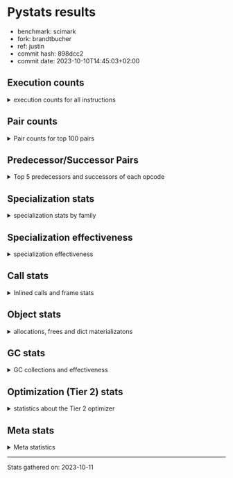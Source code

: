 
# Pystats results

- benchmark: scimark
- fork: brandtbucher
- ref: justin
- commit hash: 898dcc2
- commit date: 2023-10-10T14:45:03+02:00

## Execution counts

<details>
<summary> execution counts for all instructions </summary>

|Name | Count | Self | Cumulative | Miss ratio | 
|---|---:|---:|---:|---:|
| LOAD_FAST | 813,094,500 | 18.5% | 18.5% |  |
| LOAD_FAST_LOAD_FAST | 324,695,460 | 7.4% | 26.0% |  |
| POP_JUMP_IF_FALSE | 246,684,780 | 5.6% | 31.6% |  |
| LOAD_ATTR_INSTANCE_VALUE | 240,823,560 | 5.5% | 37.1% |  |
| LOAD_CONST | 220,914,420 | 5.0% | 42.1% |  |
| SWAP | 219,881,040 | 5.0% | 47.1% |  |
| COPY | 207,718,800 | 4.7% | 51.9% |  |
| BINARY_SUBSCR | 175,609,480 | 4.0% | 55.9% |  |
| COMPARE_OP_INT | 167,021,100 | 3.8% | 59.7% |  |
| RESUME_CHECK | 136,703,580 | 3.1% | 62.8% |  |
| RETURN_VALUE | 135,842,700 | 3.1% | 65.9% |  |
| LOAD_GLOBAL_BUILTIN | 133,625,340 | 3.0% | 68.9% |  |
| STORE_SUBSCR | 129,598,560 | 3.0% | 71.9% |  |
| BINARY_OP_ADD_INT | 118,886,160 | 2.7% | 74.6% |  |
| STORE_FAST | 93,677,280 | 2.1% | 76.8% |  |
| BINARY_OP_ADD_FLOAT | 90,549,780 | 2.1% | 78.8% |  |
| BINARY_SUBSCR_GETITEM | 88,538,340 | 2.0% | 80.8% |  |
| BINARY_OP_MULTIPLY_FLOAT | 80,800,980 | 1.8% | 82.7% |  |
| ENTER_EXECUTOR | 79,736,520 | 1.8% | 84.5% |  |
| TO_BOOL_BOOL | 73,060,620 | 1.7% | 86.2% |  |
| JUMP_FORWARD | 70,645,560 | 1.6% | 87.8% |  |
| BINARY_OP_SUBTRACT_FLOAT | 69,083,820 | 1.6% | 89.4% |  |
| CALL_ISINSTANCE | 60,337,740 | 1.4% | 90.7% |  |
| BINARY_SUBSCR_LIST_INT | 60,326,340 | 1.4% | 92.1% |  |
| STORE_FAST_STORE_FAST | 41,780,580 | 1.0% | 93.1% |  |
| CALL_PY_EXACT_ARGS | 41,190,480 | 0.9% | 94.0% |  |
| LOAD_ATTR_METHOD_WITH_VALUES | 41,174,940 | 0.9% | 94.9% |  |
| UNPACK_SEQUENCE_TWO_TUPLE | 35,180,400 | 0.8% | 95.7% |  |
| BINARY_OP_MULTIPLY_INT | 34,928,880 | 0.8% | 96.5% |  |
| BUILD_TUPLE | 29,412,240 | 0.7% | 97.2% |  |
| BINARY_OP_SUBTRACT_INT | 27,661,920 | 0.6% | 97.8% |  |
| STORE_ATTR_INSTANCE_VALUE | 22,569,720 | 0.5% | 98.4% |  |
| LOAD_ATTR_NONDESCRIPTOR_WITH_VALUES | 16,035,480 | 0.4% | 98.7% | 0.1% |
| CALL_BUILTIN_CLASS | 12,943,380 | 0.3% | 99.0% |  |
| COMPARE_OP | 6,607,820 | 0.2% | 99.2% |  |
| BINARY_OP | 6,470,340 | 0.1% | 99.3% |  |
| RETURN_CONST | 6,392,640 | 0.1% | 99.5% |  |
| INTERPRETER_EXIT | 6,373,980 | 0.1% | 99.6% |  |
| POP_JUMP_IF_TRUE | 6,303,000 | 0.1% | 99.7% |  |
| COMPARE_OP_FLOAT | 6,297,000 | 0.1% | 99.9% |  |
| BINARY_SUBSCR_TUPLE_INT | 1,200,000 | 0.0% | 99.9% |  |
| POP_TOP | 618,840 | 0.0% | 99.9% |  |
| JUMP_BACKWARD | 606,460 | 0.0% | 99.9% |  |
| FOR_ITER_GEN | 600,060 | 0.0% | 100.0% |  |
| YIELD_VALUE | 600,000 | 0.0% | 100.0% |  |
| CALL_BUILTIN_O | 315,180 | 0.0% | 100.0% |  |
| FOR_ITER_RANGE | 211,860 | 0.0% | 100.0% |  |
| GET_ITER | 211,560 | 0.0% | 100.0% |  |
| LIST_APPEND | 134,880 | 0.0% | 100.0% |  |
| EXTENDED_ARG | 60,000 | 0.0% | 100.0% |  |
| LOAD_GLOBAL_MODULE | 35,480 | 0.0% | 100.0% |  |
| LOAD_ATTR_MODULE | 18,800 | 0.0% | 100.0% |  |
| CALL | 15,540 | 0.0% | 100.0% |  |
| PUSH_NULL | 13,560 | 0.0% | 100.0% |  |
| STORE_SUBSCR_LIST_INT | 11,400 | 0.0% | 100.0% |  |
| FOR_ITER | 6,100 | 0.0% | 100.0% |  |
| STORE_SLICE | 6,060 | 0.0% | 100.0% |  |
| LOAD_GLOBAL | 1,340 | 0.0% | 100.0% |  |
| BUILD_LIST | 1,200 | 0.0% | 100.0% |  |
| LOAD_ATTR | 940 | 0.0% | 100.0% |  |
| LOAD_DEREF | 900 | 0.0% | 100.0% |  |
| CALL_FUNCTION_EX | 600 | 0.0% | 100.0% |  |
| STORE_ATTR | 540 | 0.0% | 100.0% |  |
| NOP | 300 | 0.0% | 100.0% |  |
| LIST_EXTEND | 300 | 0.0% | 100.0% |  |
| COPY_FREE_VARS | 300 | 0.0% | 100.0% |  |
| CALL_INTRINSIC_1 | 300 | 0.0% | 100.0% |  |
| POP_JUMP_IF_NONE | 180 | 0.0% | 100.0% |  |
| LOAD_FAST_AND_CLEAR | 180 | 0.0% | 100.0% |  |
| EXIT_INIT_CHECK | 180 | 0.0% | 100.0% |  |
| CALL_ALLOC_AND_ENTER_INIT | 180 | 0.0% | 100.0% |  |
| STORE_FAST_LOAD_FAST | 60 | 0.0% | 100.0% |  |
| RETURN_GENERATOR | 60 | 0.0% | 100.0% |  |
| END_FOR | 60 | 0.0% | 100.0% |  |
| BINARY_SLICE | 60 | 0.0% | 100.0% |  |


</details>

## Pair counts

<details>
<summary> Pair counts for top 100 pairs </summary>

|Pair | Count | Self | Cumulative | 
|---|---:|---:|---:|
| LOAD_FAST LOAD_ATTR_INSTANCE_VALUE | 190,214,060 | 4.3% | 4.3% |
| COMPARE_OP_INT POP_JUMP_IF_FALSE | 167,009,100 | 3.8% | 8.1% |
| POP_JUMP_IF_FALSE LOAD_FAST | 162,678,060 | 3.7% | 11.9% |
| LOAD_ATTR_INSTANCE_VALUE LOAD_FAST | 117,776,760 | 2.7% | 14.5% |
| BINARY_SUBSCR_GETITEM RESUME_CHECK | 88,538,340 | 2.0% | 16.6% |
| LOAD_CONST BINARY_OP_ADD_INT | 77,894,620 | 1.8% | 18.3% |
| SWAP SWAP | 75,363,000 | 1.7% | 20.1% |
| SWAP STORE_SUBSCR | 75,363,000 | 1.7% | 21.8% |
| LOAD_CONST LOAD_FAST | 75,225,120 | 1.7% | 23.5% |
| LOAD_GLOBAL_BUILTIN LOAD_FAST | 73,160,760 | 1.7% | 25.2% |
| LOAD_FAST_LOAD_FAST LOAD_CONST | 73,105,980 | 1.7% | 26.8% |
| TO_BOOL_BOOL POP_JUMP_IF_FALSE | 73,060,620 | 1.7% | 28.5% |
| COPY COPY | 69,285,000 | 1.6% | 30.1% |
| COPY BINARY_SUBSCR | 69,285,000 | 1.6% | 31.7% |
| SWAP COPY | 69,148,800 | 1.6% | 33.2% |
| POP_JUMP_IF_FALSE JUMP_FORWARD | 69,148,800 | 1.6% | 34.8% |
| LOAD_FAST SWAP | 69,148,800 | 1.6% | 36.4% |
| LOAD_ATTR_INSTANCE_VALUE COMPARE_OP_INT | 69,148,800 | 1.6% | 38.0% |
| COPY COMPARE_OP_INT | 69,148,800 | 1.6% | 39.5% |
| LOAD_FAST LOAD_CONST | 62,196,240 | 1.4% | 41.0% |
| BINARY_SUBSCR LOAD_FAST | 61,860,000 | 1.4% | 42.4% |
| RESUME_CHECK LOAD_GLOBAL_BUILTIN | 60,337,980 | 1.4% | 43.8% |
| LOAD_GLOBAL_BUILTIN CALL_ISINSTANCE | 60,337,740 | 1.4% | 45.1% |
| LOAD_FAST LOAD_GLOBAL_BUILTIN | 60,337,740 | 1.4% | 46.5% |
| CALL_ISINSTANCE TO_BOOL_BOOL | 60,337,740 | 1.4% | 47.9% |
| LOAD_FAST BINARY_SUBSCR_LIST_INT | 59,726,340 | 1.4% | 49.2% |
| BINARY_SUBSCR_LIST_INT RETURN_VALUE | 59,726,340 | 1.4% | 50.6% |
| RETURN_VALUE LOAD_FAST | 59,714,940 | 1.4% | 52.0% |
| STORE_SUBSCR ENTER_EXECUTOR | 57,503,520 | 1.3% | 53.3% |
| STORE_SUBSCR LOAD_FAST_LOAD_FAST | 55,439,400 | 1.3% | 54.5% |
| LOAD_FAST BINARY_OP_ADD_FLOAT | 55,362,000 | 1.3% | 55.8% |
| BINARY_OP_ADD_FLOAT SWAP | 55,362,000 | 1.3% | 57.1% |
| STORE_FAST LOAD_FAST_LOAD_FAST | 52,988,880 | 1.2% | 58.3% |
| LOAD_FAST_LOAD_FAST LOAD_ATTR_INSTANCE_VALUE | 50,609,400 | 1.2% | 59.4% |
| BINARY_SUBSCR LOAD_FAST_LOAD_FAST | 46,002,240 | 1.0% | 60.5% |
| CALL_PY_EXACT_ARGS RESUME_CHECK | 41,190,420 | 0.9% | 61.4% |
| RESUME_CHECK LOAD_FAST | 41,186,940 | 0.9% | 62.4% |
| LOAD_FAST LOAD_ATTR_METHOD_WITH_VALUES | 41,174,700 | 0.9% | 63.3% |
| LOAD_FAST BINARY_SUBSCR | 39,716,940 | 0.9% | 64.2% |
| LOAD_FAST_LOAD_FAST BINARY_SUBSCR_GETITEM | 39,443,220 | 0.9% | 65.1% |
| BINARY_OP_SUBTRACT_FLOAT LOAD_FAST_LOAD_FAST | 36,596,400 | 0.8% | 65.9% |
| LOAD_FAST BINARY_OP_SUBTRACT_FLOAT | 36,542,600 | 0.8% | 66.8% |
| JUMP_FORWARD LOAD_FAST_LOAD_FAST | 36,071,160 | 0.8% | 67.6% |
| UNPACK_SEQUENCE_TWO_TUPLE STORE_FAST_STORE_FAST | 35,180,400 | 0.8% | 68.4% |
| LOAD_FAST BINARY_OP_ADD_INT | 34,793,460 | 0.8% | 69.2% |
| LOAD_FAST_LOAD_FAST CALL_PY_EXACT_ARGS | 34,583,500 | 0.8% | 70.0% |
| RESUME_CHECK LOAD_CONST | 34,577,520 | 0.8% | 70.8% |
| LOAD_FAST UNPACK_SEQUENCE_TWO_TUPLE | 34,574,400 | 0.8% | 71.6% |
| LOAD_ATTR_METHOD_WITH_VALUES LOAD_FAST_LOAD_FAST | 34,574,400 | 0.8% | 72.4% |
| LOAD_ATTR_INSTANCE_VALUE BINARY_OP_MULTIPLY_INT | 34,574,400 | 0.8% | 73.1% |
| JUMP_FORWARD LOAD_CONST | 34,574,400 | 0.8% | 73.9% |
| BINARY_OP_MULTIPLY_INT LOAD_FAST | 34,574,400 | 0.8% | 74.7% |
| BINARY_OP_ADD_INT RETURN_VALUE | 34,574,400 | 0.8% | 75.5% |
| STORE_FAST_STORE_FAST LOAD_FAST | 29,412,000 | 0.7% | 76.2% |
| RETURN_VALUE BINARY_SUBSCR | 28,812,000 | 0.7% | 76.8% |
| BINARY_SUBSCR RETURN_VALUE | 28,812,000 | 0.7% | 77.5% |
| STORE_FAST LOAD_FAST | 28,045,620 | 0.6% | 78.1% |
| LOAD_CONST BINARY_OP_SUBTRACT_INT | 26,851,920 | 0.6% | 78.7% |
| ENTER_EXECUTOR BINARY_SUBSCR_GETITEM | 26,045,340 | 0.6% | 79.3% |
| BINARY_OP_MULTIPLY_FLOAT BINARY_OP_SUBTRACT_FLOAT | 25,941,000 | 0.6% | 79.9% |
| LOAD_FAST_LOAD_FAST BINARY_SUBSCR | 25,476,480 | 0.6% | 80.5% |
| LOAD_FAST BINARY_OP_MULTIPLY_FLOAT | 24,732,000 | 0.6% | 81.1% |
| BINARY_OP_ADD_INT STORE_SUBSCR | 24,699,120 | 0.6% | 81.6% |
| LOAD_FAST_LOAD_FAST COPY | 24,645,000 | 0.6% | 82.2% |
| ENTER_EXECUTOR LOAD_FAST | 24,642,000 | 0.6% | 82.8% |
| BINARY_OP_ADD_INT COPY | 24,642,000 | 0.6% | 83.3% |
| LOAD_FAST LOAD_FAST | 24,420,000 | 0.6% | 83.9% |
| LOAD_FAST BUILD_TUPLE | 23,649,600 | 0.5% | 84.4% |
| BUILD_TUPLE BINARY_SUBSCR_GETITEM | 23,049,780 | 0.5% | 84.9% |
| LOAD_FAST_LOAD_FAST STORE_ATTR_INSTANCE_VALUE | 22,568,180 | 0.5% | 85.5% |
| STORE_ATTR_INSTANCE_VALUE LOAD_FAST | 22,567,920 | 0.5% | 86.0% |
| LOAD_CONST COMPARE_OP_INT | 22,393,320 | 0.5% | 86.5% |
| BINARY_OP_SUBTRACT_INT STORE_FAST | 21,886,980 | 0.5% | 87.0% |
| LOAD_FAST COPY | 19,998,000 | 0.5% | 87.4% |
| BINARY_SUBSCR BINARY_OP_MULTIPLY_FLOAT | 19,701,060 | 0.4% | 87.9% |
| BINARY_OP_SUBTRACT_FLOAT SWAP | 19,701,000 | 0.4% | 88.3% |
| LOAD_FAST_LOAD_FAST LOAD_FAST | 19,018,620 | 0.4% | 88.8% |
| BINARY_OP_MULTIPLY_FLOAT BINARY_OP_ADD_FLOAT | 17,894,460 | 0.4% | 89.2% |
| BINARY_OP_ADD_FLOAT LOAD_FAST_LOAD_FAST | 17,344,260 | 0.4% | 89.6% |
| RETURN_VALUE BINARY_OP_ADD_FLOAT | 17,287,200 | 0.4% | 90.0% |
| ENTER_EXECUTOR LOAD_FAST_LOAD_FAST | 15,516,960 | 0.4% | 90.3% |
| LOAD_FAST CALL_BUILTIN_CLASS | 12,882,420 | 0.3% | 90.6% |
| BINARY_OP_SUBTRACT_FLOAT STORE_FAST | 12,786,120 | 0.3% | 90.9% |
| CALL_BUILTIN_CLASS BINARY_OP_MULTIPLY_FLOAT | 12,728,880 | 0.3% | 91.2% |
| LOAD_FAST LOAD_ATTR_NONDESCRIPTOR_WITH_VALUES | 12,726,180 | 0.3% | 91.5% |
| BINARY_OP_MULTIPLY_FLOAT RETURN_VALUE | 12,722,940 | 0.3% | 91.8% |
| LOAD_ATTR_NONDESCRIPTOR_WITH_VALUES LOAD_GLOBAL_BUILTIN | 12,722,880 | 0.3% | 92.1% |
| LOAD_ATTR_INSTANCE_VALUE TO_BOOL_BOOL | 12,722,880 | 0.3% | 92.4% |
| BINARY_SUBSCR STORE_FAST | 12,276,060 | 0.3% | 92.6% |
| BINARY_OP_ADD_INT BINARY_SUBSCR | 12,276,060 | 0.3% | 92.9% |
| BINARY_OP_MULTIPLY_FLOAT LOAD_FAST | 12,162,000 | 0.3% | 93.2% |
| LOAD_FAST_LOAD_FAST BINARY_OP_MULTIPLY_FLOAT | 12,108,000 | 0.3% | 93.5% |
| RETURN_VALUE STORE_FAST | 12,006,300 | 0.3% | 93.8% |
| POP_JUMP_IF_FALSE LOAD_FAST_LOAD_FAST | 11,927,580 | 0.3% | 94.0% |
| BINARY_OP_ADD_INT STORE_FAST | 10,923,840 | 0.2% | 94.3% |
| STORE_FAST ENTER_EXECUTOR | 10,879,140 | 0.2% | 94.5% |
| LOAD_FAST STORE_SUBSCR | 10,630,260 | 0.2% | 94.8% |
| STORE_SUBSCR LOAD_FAST | 9,661,260 | 0.2% | 95.0% |
| ENTER_EXECUTOR ENTER_EXECUTOR | 7,470,020 | 0.2% | 95.2% |
| LOAD_CONST COMPARE_OP | 6,606,180 | 0.2% | 95.3% |


</details>

## Predecessor/Successor Pairs

<details>
<summary> Top 5 predecessors and successors of each opcode </summary>

### BINARY_SLICE

<details>
<summary> Successors and predecessors for BINARY_SLICE </summary>

|Predecessors | Count | Percentage | 
|---|---:|---:|
| LOAD_CONST | 60 | 100.0% |

|Successors | Count | Percentage | 
|---|---:|---:|
| LOAD_FAST | 60 | 100.0% |


</details>

### STORE_SLICE

<details>
<summary> Successors and predecessors for STORE_SLICE </summary>

|Predecessors | Count | Percentage | 
|---|---:|---:|
| LOAD_CONST | 6,060 | 100.0% |

|Successors | Count | Percentage | 
|---|---:|---:|
| JUMP_BACKWARD | 6,000 | 99.0% |
| LOAD_FAST | 60 | 1.0% |


</details>

### BINARY_SUBSCR

<details>
<summary> Successors and predecessors for BINARY_SUBSCR </summary>

|Predecessors | Count | Percentage | 
|---|---:|---:|
| COPY | 69,285,000 | 39.5% |
| LOAD_FAST | 39,716,940 | 22.6% |
| RETURN_VALUE | 28,812,000 | 16.4% |
| LOAD_FAST_LOAD_FAST | 25,476,480 | 14.5% |
| BINARY_OP_ADD_INT | 12,276,060 | 7.0% |

|Successors | Count | Percentage | 
|---|---:|---:|
| LOAD_FAST | 61,860,000 | 35.2% |
| LOAD_FAST_LOAD_FAST | 46,002,240 | 26.2% |
| RETURN_VALUE | 28,812,000 | 16.4% |
| BINARY_OP_MULTIPLY_FLOAT | 19,701,060 | 11.2% |
| STORE_FAST | 12,276,060 | 7.0% |


</details>

### EXIT_INIT_CHECK

<details>
<summary> Successors and predecessors for EXIT_INIT_CHECK </summary>

|Predecessors | Count | Percentage | 
|---|---:|---:|
| RETURN_CONST | 180 | 100.0% |

|Successors | Count | Percentage | 
|---|---:|---:|
| RETURN_VALUE | 180 | 100.0% |


</details>

### GET_ITER

<details>
<summary> Successors and predecessors for GET_ITER </summary>

|Predecessors | Count | Percentage | 
|---|---:|---:|
| CALL_BUILTIN_CLASS | 211,140 | 99.8% |
| LOAD_FAST | 300 | 0.1% |
| RETURN_GENERATOR | 60 | 0.0% |
| CALL | 60 | 0.0% |

|Successors | Count | Percentage | 
|---|---:|---:|
| FOR_ITER_RANGE | 211,260 | 99.9% |
| LOAD_FAST_AND_CLEAR | 180 | 0.1% |
| FOR_ITER_GEN | 60 | 0.0% |
| FOR_ITER | 60 | 0.0% |


</details>

### NOP

<details>
<summary> Successors and predecessors for NOP </summary>

|Predecessors | Count | Percentage | 
|---|---:|---:|
| POP_TOP | 300 | 100.0% |

|Successors | Count | Percentage | 
|---|---:|---:|
| LOAD_DEREF | 300 | 100.0% |


</details>

### POP_TOP

<details>
<summary> Successors and predecessors for POP_TOP </summary>

|Predecessors | Count | Percentage | 
|---|---:|---:|
| RESUME_CHECK | 600,000 | 97.0% |
| RETURN_CONST | 18,420 | 3.0% |
| CALL | 300 | 0.0% |
| RETURN_VALUE | 60 | 0.0% |
| FOR_ITER_GEN | 60 | 0.0% |

|Successors | Count | Percentage | 
|---|---:|---:|
| ENTER_EXECUTOR | 603,000 | 97.4% |
| LOAD_CONST | 9,180 | 1.5% |
| RETURN_CONST | 3,060 | 0.5% |
| LOAD_GLOBAL_MODULE | 3,040 | 0.5% |
| NOP | 300 | 0.0% |


</details>

### PUSH_NULL

<details>
<summary> Successors and predecessors for PUSH_NULL </summary>

|Predecessors | Count | Percentage | 
|---|---:|---:|
| LOAD_ATTR_MODULE | 12,800 | 94.4% |
| LOAD_DEREF | 600 | 4.4% |
| LOAD_ATTR | 100 | 0.7% |
| LOAD_FAST | 60 | 0.4% |

|Successors | Count | Percentage | 
|---|---:|---:|
| LOAD_FAST | 12,600 | 92.9% |
| CALL | 900 | 6.6% |
| LOAD_FAST_LOAD_FAST | 60 | 0.4% |


</details>

### RETURN_VALUE

<details>
<summary> Successors and predecessors for RETURN_VALUE </summary>

|Predecessors | Count | Percentage | 
|---|---:|---:|
| BINARY_SUBSCR_LIST_INT | 59,726,340 | 44.0% |
| BINARY_OP_ADD_INT | 34,574,400 | 25.5% |
| BINARY_SUBSCR | 28,812,000 | 21.2% |
| BINARY_OP_MULTIPLY_FLOAT | 12,722,940 | 9.4% |
| LOAD_FAST | 6,120 | 0.0% |

|Successors | Count | Percentage | 
|---|---:|---:|
| LOAD_FAST | 59,714,940 | 44.0% |
| BINARY_SUBSCR | 28,812,000 | 21.2% |
| BINARY_OP_ADD_FLOAT | 17,287,200 | 12.7% |
| STORE_FAST | 12,006,300 | 8.8% |
| LOAD_FAST_LOAD_FAST | 6,368,100 | 4.7% |


</details>

### STORE_SUBSCR

<details>
<summary> Successors and predecessors for STORE_SUBSCR </summary>

|Predecessors | Count | Percentage | 
|---|---:|---:|
| SWAP | 75,363,000 | 58.2% |
| BINARY_OP_ADD_INT | 24,699,120 | 19.1% |
| LOAD_FAST | 10,630,260 | 8.2% |
| BUILD_TUPLE | 6,362,400 | 4.9% |
| LOAD_FAST_LOAD_FAST | 6,149,400 | 4.7% |

|Successors | Count | Percentage | 
|---|---:|---:|
| ENTER_EXECUTOR | 57,503,520 | 44.4% |
| LOAD_FAST_LOAD_FAST | 55,439,400 | 42.8% |
| LOAD_FAST | 9,661,260 | 7.5% |
| RETURN_CONST | 6,362,400 | 4.9% |
| JUMP_BACKWARD | 600,000 | 0.5% |


</details>

### BINARY_OP

<details>
<summary> Successors and predecessors for BINARY_OP </summary>

|Predecessors | Count | Percentage | 
|---|---:|---:|
| LOAD_ATTR_NONDESCRIPTOR_WITH_VALUES | 3,306,300 | 51.1% |
| LOAD_CONST | 3,105,520 | 48.0% |
| LOAD_FAST | 27,540 | 0.4% |
| BINARY_OP | 9,640 | 0.1% |
| LOAD_FAST_LOAD_FAST | 6,280 | 0.1% |

|Successors | Count | Percentage | 
|---|---:|---:|
| STORE_FAST | 6,417,780 | 99.2% |
| LIST_APPEND | 12,000 | 0.2% |
| BINARY_OP | 9,640 | 0.1% |
| BINARY_OP_ADD_FLOAT | 6,120 | 0.1% |
| LOAD_GLOBAL_MODULE | 6,000 | 0.1% |


</details>

### BUILD_LIST

<details>
<summary> Successors and predecessors for BUILD_LIST </summary>

|Predecessors | Count | Percentage | 
|---|---:|---:|
| LOAD_CONST | 720 | 60.0% |
| LOAD_FAST | 300 | 25.0% |
| SWAP | 180 | 15.0% |

|Successors | Count | Percentage | 
|---|---:|---:|
| CALL | 720 | 60.0% |
| LOAD_DEREF | 300 | 25.0% |
| SWAP | 180 | 15.0% |


</details>

### CALL

<details>
<summary> Successors and predecessors for CALL </summary>

|Predecessors | Count | Percentage | 
|---|---:|---:|
| ENTER_EXECUTOR | 11,880 | 76.4% |
| PUSH_NULL | 900 | 5.8% |
| CALL | 760 | 4.9% |
| BUILD_LIST | 720 | 4.6% |
| LOAD_FAST | 500 | 3.2% |

|Successors | Count | Percentage | 
|---|---:|---:|
| LOAD_FAST | 12,660 | 81.5% |
| CALL | 760 | 4.9% |
| STORE_FAST | 720 | 4.6% |
| CALL_BUILTIN_CLASS | 320 | 2.1% |
| POP_TOP | 300 | 1.9% |


</details>

### CALL_FUNCTION_EX

<details>
<summary> Successors and predecessors for CALL_FUNCTION_EX </summary>

|Predecessors | Count | Percentage | 
|---|---:|---:|
| LOAD_FAST | 300 | 50.0% |
| CALL_INTRINSIC_1 | 300 | 50.0% |

|Successors | Count | Percentage | 
|---|---:|---:|
| RESUME_CHECK | 300 | 50.0% |
| COPY_FREE_VARS | 300 | 50.0% |


</details>

### CALL_INTRINSIC_1

<details>
<summary> Successors and predecessors for CALL_INTRINSIC_1 </summary>

|Predecessors | Count | Percentage | 
|---|---:|---:|
| LIST_EXTEND | 300 | 100.0% |

|Successors | Count | Percentage | 
|---|---:|---:|
| CALL_FUNCTION_EX | 300 | 100.0% |


</details>

### COMPARE_OP

<details>
<summary> Successors and predecessors for COMPARE_OP </summary>

|Predecessors | Count | Percentage | 
|---|---:|---:|
| LOAD_CONST | 6,606,180 | 100.0% |
| COMPARE_OP | 1,640 | 0.0% |

|Successors | Count | Percentage | 
|---|---:|---:|
| POP_JUMP_IF_FALSE | 6,606,120 | 100.0% |
| COMPARE_OP | 1,640 | 0.0% |
| COMPARE_OP_INT | 60 | 0.0% |


</details>

### COPY_FREE_VARS

<details>
<summary> Successors and predecessors for COPY_FREE_VARS </summary>

|Predecessors | Count | Percentage | 
|---|---:|---:|
| CALL_FUNCTION_EX | 300 | 100.0% |

|Successors | Count | Percentage | 
|---|---:|---:|
| RESUME_CHECK | 300 | 100.0% |


</details>

### ENTER_EXECUTOR

<details>
<summary> Successors and predecessors for ENTER_EXECUTOR </summary>

|Predecessors | Count | Percentage | 
|---|---:|---:|
| STORE_SUBSCR | 57,503,520 | 72.1% |
| STORE_FAST | 10,879,140 | 13.6% |
| ENTER_EXECUTOR | 7,470,020 | 9.4% |
| POP_JUMP_IF_TRUE | 1,555,920 | 2.0% |
| POP_JUMP_IF_FALSE | 1,536,000 | 1.9% |

|Successors | Count | Percentage | 
|---|---:|---:|
| BINARY_SUBSCR_GETITEM | 26,045,340 | 32.7% |
| LOAD_FAST | 24,642,000 | 30.9% |
| LOAD_FAST_LOAD_FAST | 15,516,960 | 19.5% |
| ENTER_EXECUTOR | 7,470,020 | 9.4% |
| LOAD_CONST | 3,061,860 | 3.8% |


</details>

### FOR_ITER

<details>
<summary> Successors and predecessors for FOR_ITER </summary>

|Predecessors | Count | Percentage | 
|---|---:|---:|
| JUMP_BACKWARD | 6,000 | 98.4% |
| GET_ITER | 60 | 1.0% |
| FOR_ITER | 40 | 0.7% |

|Successors | Count | Percentage | 
|---|---:|---:|
| UNPACK_SEQUENCE_TWO_TUPLE | 6,000 | 98.4% |
| RETURN_CONST | 60 | 1.0% |
| FOR_ITER | 40 | 0.7% |


</details>

### JUMP_BACKWARD

<details>
<summary> Successors and predecessors for JUMP_BACKWARD </summary>

|Predecessors | Count | Percentage | 
|---|---:|---:|
| STORE_SUBSCR | 600,000 | 98.9% |
| STORE_SLICE | 6,000 | 1.0% |
| ENTER_EXECUTOR | 220 | 0.0% |
| POP_TOP | 180 | 0.0% |
| POP_JUMP_IF_TRUE | 60 | 0.0% |

|Successors | Count | Percentage | 
|---|---:|---:|
| FOR_ITER_GEN | 600,000 | 98.9% |
| FOR_ITER | 6,000 | 1.0% |
| FOR_ITER_RANGE | 420 | 0.1% |
| ENTER_EXECUTOR | 40 | 0.0% |


</details>

### JUMP_FORWARD

<details>
<summary> Successors and predecessors for JUMP_FORWARD </summary>

|Predecessors | Count | Percentage | 
|---|---:|---:|
| POP_JUMP_IF_FALSE | 69,148,800 | 97.9% |
| STORE_FAST | 1,496,760 | 2.1% |

|Successors | Count | Percentage | 
|---|---:|---:|
| LOAD_FAST_LOAD_FAST | 36,071,160 | 51.1% |
| LOAD_CONST | 34,574,400 | 48.9% |


</details>

### LIST_EXTEND

<details>
<summary> Successors and predecessors for LIST_EXTEND </summary>

|Predecessors | Count | Percentage | 
|---|---:|---:|
| LOAD_DEREF | 300 | 100.0% |

|Successors | Count | Percentage | 
|---|---:|---:|
| CALL_INTRINSIC_1 | 300 | 100.0% |


</details>

### LOAD_ATTR

<details>
<summary> Successors and predecessors for LOAD_ATTR </summary>

|Predecessors | Count | Percentage | 
|---|---:|---:|
| LOAD_FAST | 340 | 36.2% |
| LOAD_GLOBAL_MODULE | 300 | 31.9% |
| LOAD_FAST_LOAD_FAST | 180 | 19.1% |
| LOAD_GLOBAL | 100 | 10.6% |
| RETURN_VALUE | 20 | 2.1% |

|Successors | Count | Percentage | 
|---|---:|---:|
| LOAD_ATTR_NONDESCRIPTOR_WITH_VALUES | 300 | 31.9% |
| LOAD_ATTR_MODULE | 300 | 31.9% |
| LOAD_ATTR_METHOD_WITH_VALUES | 140 | 14.9% |
| PUSH_NULL | 100 | 10.6% |
| LOAD_ATTR_INSTANCE_VALUE | 100 | 10.6% |


</details>

### LOAD_CONST

<details>
<summary> Successors and predecessors for LOAD_CONST </summary>

|Predecessors | Count | Percentage | 
|---|---:|---:|
| LOAD_FAST_LOAD_FAST | 73,105,980 | 33.1% |
| LOAD_FAST | 62,196,240 | 28.2% |
| RESUME_CHECK | 34,577,520 | 15.7% |
| JUMP_FORWARD | 34,574,400 | 15.7% |
| BINARY_OP_ADD_FLOAT | 6,000,000 | 2.7% |

|Successors | Count | Percentage | 
|---|---:|---:|
| BINARY_OP_ADD_INT | 77,894,620 | 35.3% |
| LOAD_FAST | 75,225,120 | 34.1% |
| BINARY_OP_SUBTRACT_INT | 26,851,920 | 12.2% |
| COMPARE_OP_INT | 22,393,320 | 10.1% |
| COMPARE_OP | 6,606,180 | 3.0% |


</details>

### LOAD_DEREF

<details>
<summary> Successors and predecessors for LOAD_DEREF </summary>

|Predecessors | Count | Percentage | 
|---|---:|---:|
| RESUME_CHECK | 300 | 33.3% |
| NOP | 300 | 33.3% |
| BUILD_LIST | 300 | 33.3% |

|Successors | Count | Percentage | 
|---|---:|---:|
| PUSH_NULL | 600 | 66.7% |
| LIST_EXTEND | 300 | 33.3% |


</details>

### LOAD_FAST

<details>
<summary> Successors and predecessors for LOAD_FAST </summary>

|Predecessors | Count | Percentage | 
|---|---:|---:|
| POP_JUMP_IF_FALSE | 162,678,060 | 20.0% |
| LOAD_ATTR_INSTANCE_VALUE | 117,776,760 | 14.5% |
| LOAD_CONST | 75,225,120 | 9.3% |
| LOAD_GLOBAL_BUILTIN | 73,160,760 | 9.0% |
| BINARY_SUBSCR | 61,860,000 | 7.6% |

|Successors | Count | Percentage | 
|---|---:|---:|
| LOAD_ATTR_INSTANCE_VALUE | 190,214,060 | 23.4% |
| SWAP | 69,148,800 | 8.5% |
| LOAD_CONST | 62,196,240 | 7.6% |
| LOAD_GLOBAL_BUILTIN | 60,337,740 | 7.4% |
| BINARY_SUBSCR_LIST_INT | 59,726,340 | 7.3% |


</details>

### LOAD_FAST_LOAD_FAST

<details>
<summary> Successors and predecessors for LOAD_FAST_LOAD_FAST </summary>

|Predecessors | Count | Percentage | 
|---|---:|---:|
| STORE_SUBSCR | 55,439,400 | 17.1% |
| STORE_FAST | 52,988,880 | 16.3% |
| BINARY_SUBSCR | 46,002,240 | 14.2% |
| BINARY_OP_SUBTRACT_FLOAT | 36,596,400 | 11.3% |
| JUMP_FORWARD | 36,071,160 | 11.1% |

|Successors | Count | Percentage | 
|---|---:|---:|
| LOAD_CONST | 73,105,980 | 22.5% |
| LOAD_ATTR_INSTANCE_VALUE | 50,609,400 | 15.6% |
| BINARY_SUBSCR_GETITEM | 39,443,220 | 12.1% |
| CALL_PY_EXACT_ARGS | 34,583,500 | 10.7% |
| BINARY_SUBSCR | 25,476,480 | 7.8% |


</details>

### LOAD_GLOBAL

<details>
<summary> Successors and predecessors for LOAD_GLOBAL </summary>

|Predecessors | Count | Percentage | 
|---|---:|---:|
| STORE_FAST | 540 | 40.3% |
| RESUME_CHECK | 220 | 16.4% |
| RETURN_VALUE | 200 | 14.9% |
| STORE_ATTR_INSTANCE_VALUE | 140 | 10.4% |
| FOR_ITER_RANGE | 80 | 6.0% |

|Successors | Count | Percentage | 
|---|---:|---:|
| LOAD_GLOBAL_MODULE | 760 | 56.7% |
| LOAD_GLOBAL_BUILTIN | 480 | 35.8% |
| LOAD_ATTR | 100 | 7.5% |


</details>

### POP_JUMP_IF_FALSE

<details>
<summary> Successors and predecessors for POP_JUMP_IF_FALSE </summary>

|Predecessors | Count | Percentage | 
|---|---:|---:|
| COMPARE_OP_INT | 167,009,100 | 67.7% |
| TO_BOOL_BOOL | 73,060,620 | 29.6% |
| COMPARE_OP | 6,606,120 | 2.7% |
| EXTENDED_ARG | 6,000 | 0.0% |
| ENTER_EXECUTOR | 2,940 | 0.0% |

|Successors | Count | Percentage | 
|---|---:|---:|
| LOAD_FAST | 162,678,060 | 65.9% |
| JUMP_FORWARD | 69,148,800 | 28.0% |
| LOAD_FAST_LOAD_FAST | 11,927,580 | 4.8% |
| ENTER_EXECUTOR | 1,536,000 | 0.6% |
| LOAD_CONST | 1,325,280 | 0.5% |


</details>

### POP_JUMP_IF_NONE

<details>
<summary> Successors and predecessors for POP_JUMP_IF_NONE </summary>

|Predecessors | Count | Percentage | 
|---|---:|---:|
| LOAD_FAST | 180 | 100.0% |

|Successors | Count | Percentage | 
|---|---:|---:|
| RETURN_CONST | 180 | 100.0% |


</details>

### POP_JUMP_IF_TRUE

<details>
<summary> Successors and predecessors for POP_JUMP_IF_TRUE </summary>

|Predecessors | Count | Percentage | 
|---|---:|---:|
| COMPARE_OP_FLOAT | 6,297,000 | 99.9% |
| COMPARE_OP_INT | 6,000 | 0.1% |

|Successors | Count | Percentage | 
|---|---:|---:|
| LOAD_FAST | 4,741,080 | 75.2% |
| ENTER_EXECUTOR | 1,555,920 | 24.7% |
| LOAD_GLOBAL_BUILTIN | 5,940 | 0.1% |
| JUMP_BACKWARD | 60 | 0.0% |


</details>

### RETURN_CONST

<details>
<summary> Successors and predecessors for RETURN_CONST </summary>

|Predecessors | Count | Percentage | 
|---|---:|---:|
| STORE_SUBSCR | 6,362,400 | 99.5% |
| STORE_SUBSCR_LIST_INT | 11,400 | 0.2% |
| ENTER_EXECUTOR | 9,120 | 0.1% |
| POP_JUMP_IF_FALSE | 6,000 | 0.1% |
| POP_TOP | 3,060 | 0.0% |

|Successors | Count | Percentage | 
|---|---:|---:|
| INTERPRETER_EXIT | 6,373,980 | 99.7% |
| POP_TOP | 18,420 | 0.3% |
| EXIT_INIT_CHECK | 180 | 0.0% |
| END_FOR | 60 | 0.0% |


</details>

### STORE_ATTR

<details>
<summary> Successors and predecessors for STORE_ATTR </summary>

|Predecessors | Count | Percentage | 
|---|---:|---:|
| LOAD_FAST | 440 | 81.5% |
| LOAD_FAST_LOAD_FAST | 100 | 18.5% |

|Successors | Count | Percentage | 
|---|---:|---:|
| STORE_ATTR_INSTANCE_VALUE | 540 | 100.0% |


</details>

### STORE_FAST

<details>
<summary> Successors and predecessors for STORE_FAST </summary>

|Predecessors | Count | Percentage | 
|---|---:|---:|
| BINARY_OP_SUBTRACT_INT | 21,886,980 | 23.4% |
| BINARY_OP_SUBTRACT_FLOAT | 12,786,120 | 13.6% |
| BINARY_SUBSCR | 12,276,060 | 13.1% |
| RETURN_VALUE | 12,006,300 | 12.8% |
| BINARY_OP_ADD_INT | 10,923,840 | 11.7% |

|Successors | Count | Percentage | 
|---|---:|---:|
| LOAD_FAST_LOAD_FAST | 52,988,880 | 56.6% |
| LOAD_FAST | 28,045,620 | 29.9% |
| ENTER_EXECUTOR | 10,879,140 | 11.6% |
| JUMP_FORWARD | 1,496,760 | 1.6% |
| LOAD_CONST | 156,540 | 0.2% |


</details>

### STORE_FAST_STORE_FAST

<details>
<summary> Successors and predecessors for STORE_FAST_STORE_FAST </summary>

|Predecessors | Count | Percentage | 
|---|---:|---:|
| UNPACK_SEQUENCE_TWO_TUPLE | 35,180,400 | 84.2% |
| LOAD_ATTR_INSTANCE_VALUE | 6,600,180 | 15.8% |

|Successors | Count | Percentage | 
|---|---:|---:|
| LOAD_FAST | 29,412,000 | 70.4% |
| STORE_FAST | 6,600,120 | 15.8% |
| LOAD_FAST_LOAD_FAST | 5,768,400 | 13.8% |
| LOAD_GLOBAL_BUILTIN | 40 | 0.0% |
| LOAD_GLOBAL | 20 | 0.0% |


</details>

### BINARY_OP_ADD_FLOAT

<details>
<summary> Successors and predecessors for BINARY_OP_ADD_FLOAT </summary>

|Predecessors | Count | Percentage | 
|---|---:|---:|
| LOAD_FAST | 55,362,000 | 61.1% |
| BINARY_OP_MULTIPLY_FLOAT | 17,894,460 | 19.8% |
| RETURN_VALUE | 17,287,200 | 19.1% |
| BINARY_OP | 6,120 | 0.0% |

|Successors | Count | Percentage | 
|---|---:|---:|
| SWAP | 55,362,000 | 61.1% |
| LOAD_FAST_LOAD_FAST | 17,344,260 | 19.2% |
| STORE_FAST | 6,078,060 | 6.7% |
| LOAD_CONST | 6,000,000 | 6.6% |
| BINARY_OP_MULTIPLY_FLOAT | 5,762,400 | 6.4% |


</details>

### BINARY_OP_ADD_INT

<details>
<summary> Successors and predecessors for BINARY_OP_ADD_INT </summary>

|Predecessors | Count | Percentage | 
|---|---:|---:|
| LOAD_CONST | 77,894,620 | 65.5% |
| LOAD_FAST | 34,793,460 | 29.3% |
| LOAD_FAST_LOAD_FAST | 6,198,060 | 5.2% |
| BINARY_OP | 20 | 0.0% |

|Successors | Count | Percentage | 
|---|---:|---:|
| RETURN_VALUE | 34,574,400 | 29.1% |
| STORE_SUBSCR | 24,699,120 | 20.8% |
| COPY | 24,642,000 | 20.7% |
| BINARY_SUBSCR | 12,276,060 | 10.3% |
| STORE_FAST | 10,923,840 | 9.2% |


</details>

### BINARY_OP_MULTIPLY_FLOAT

<details>
<summary> Successors and predecessors for BINARY_OP_MULTIPLY_FLOAT </summary>

|Predecessors | Count | Percentage | 
|---|---:|---:|
| LOAD_FAST | 24,732,000 | 30.6% |
| BINARY_SUBSCR | 19,701,060 | 24.4% |
| CALL_BUILTIN_CLASS | 12,728,880 | 15.8% |
| LOAD_FAST_LOAD_FAST | 12,108,000 | 15.0% |
| RETURN_VALUE | 5,762,400 | 7.1% |

|Successors | Count | Percentage | 
|---|---:|---:|
| BINARY_OP_SUBTRACT_FLOAT | 25,941,000 | 32.1% |
| BINARY_OP_ADD_FLOAT | 17,894,460 | 22.1% |
| RETURN_VALUE | 12,722,940 | 15.7% |
| LOAD_FAST | 12,162,000 | 15.1% |
| LOAD_FAST_LOAD_FAST | 6,000,180 | 7.4% |


</details>

### BINARY_OP_MULTIPLY_INT

<details>
<summary> Successors and predecessors for BINARY_OP_MULTIPLY_INT </summary>

|Predecessors | Count | Percentage | 
|---|---:|---:|
| LOAD_ATTR_INSTANCE_VALUE | 34,574,400 | 99.0% |
| BINARY_OP_ADD_INT | 168,000 | 0.5% |
| LOAD_FAST | 66,040 | 0.2% |
| LOAD_CONST | 63,060 | 0.2% |
| LOAD_FAST_LOAD_FAST | 57,320 | 0.2% |

|Successors | Count | Percentage | 
|---|---:|---:|
| LOAD_FAST | 34,574,400 | 99.0% |
| STORE_FAST | 237,360 | 0.7% |
| CALL_BUILTIN_CLASS | 60,000 | 0.2% |
| LOAD_FAST_LOAD_FAST | 57,060 | 0.2% |
| BINARY_OP | 60 | 0.0% |


</details>

### BINARY_OP_SUBTRACT_FLOAT

<details>
<summary> Successors and predecessors for BINARY_OP_SUBTRACT_FLOAT </summary>

|Predecessors | Count | Percentage | 
|---|---:|---:|
| LOAD_FAST | 36,542,600 | 52.9% |
| BINARY_OP_MULTIPLY_FLOAT | 25,941,000 | 37.6% |
| BINARY_SUBSCR | 6,600,120 | 9.6% |
| BINARY_OP | 100 | 0.0% |

|Successors | Count | Percentage | 
|---|---:|---:|
| LOAD_FAST_LOAD_FAST | 36,596,400 | 53.0% |
| SWAP | 19,701,000 | 28.5% |
| STORE_FAST | 12,786,120 | 18.5% |
| RETURN_VALUE | 300 | 0.0% |


</details>

### BINARY_OP_SUBTRACT_INT

<details>
<summary> Successors and predecessors for BINARY_OP_SUBTRACT_INT </summary>

|Predecessors | Count | Percentage | 
|---|---:|---:|
| LOAD_CONST | 26,851,920 | 97.1% |
| LOAD_FAST_LOAD_FAST | 810,000 | 2.9% |

|Successors | Count | Percentage | 
|---|---:|---:|
| STORE_FAST | 21,886,980 | 79.1% |
| LOAD_FAST | 5,762,400 | 20.8% |
| COMPARE_OP_INT | 12,000 | 0.0% |
| CALL_BUILTIN_CLASS | 360 | 0.0% |
| BUILD_TUPLE | 180 | 0.0% |


</details>

### CALL_ALLOC_AND_ENTER_INIT

<details>
<summary> Successors and predecessors for CALL_ALLOC_AND_ENTER_INIT </summary>

|Predecessors | Count | Percentage | 
|---|---:|---:|
| LOAD_CONST | 120 | 66.7% |
| CALL | 60 | 33.3% |

|Successors | Count | Percentage | 
|---|---:|---:|
| RESUME_CHECK | 180 | 100.0% |


</details>

### CALL_BUILTIN_CLASS

<details>
<summary> Successors and predecessors for CALL_BUILTIN_CLASS </summary>

|Predecessors | Count | Percentage | 
|---|---:|---:|
| LOAD_FAST | 12,882,420 | 99.5% |
| BINARY_OP_MULTIPLY_INT | 60,000 | 0.5% |
| BINARY_OP_SUBTRACT_INT | 360 | 0.0% |
| CALL | 320 | 0.0% |
| LOAD_CONST | 120 | 0.0% |

|Successors | Count | Percentage | 
|---|---:|---:|
| BINARY_OP_MULTIPLY_FLOAT | 12,728,880 | 98.3% |
| GET_ITER | 211,140 | 1.6% |
| BINARY_OP | 3,000 | 0.0% |
| STORE_FAST | 300 | 0.0% |
| LOAD_FAST | 60 | 0.0% |


</details>

### CALL_BUILTIN_O

<details>
<summary> Successors and predecessors for CALL_BUILTIN_O </summary>

|Predecessors | Count | Percentage | 
|---|---:|---:|
| BINARY_SUBSCR | 303,000 | 96.1% |
| LOAD_FAST | 6,120 | 1.9% |
| BINARY_OP | 6,000 | 1.9% |
| CALL | 60 | 0.0% |

|Successors | Count | Percentage | 
|---|---:|---:|
| STORE_FAST | 315,180 | 100.0% |


</details>

### CALL_PY_EXACT_ARGS

<details>
<summary> Successors and predecessors for CALL_PY_EXACT_ARGS </summary>

|Predecessors | Count | Percentage | 
|---|---:|---:|
| LOAD_FAST_LOAD_FAST | 34,583,500 | 84.0% |
| LOAD_ATTR_METHOD_WITH_VALUES | 6,600,160 | 16.0% |
| LOAD_FAST | 3,460 | 0.0% |
| LOAD_CONST | 3,060 | 0.0% |
| CALL | 300 | 0.0% |

|Successors | Count | Percentage | 
|---|---:|---:|
| RESUME_CHECK | 41,190,420 | 100.0% |
| RETURN_GENERATOR | 60 | 0.0% |


</details>

### COMPARE_OP_FLOAT

<details>
<summary> Successors and predecessors for COMPARE_OP_FLOAT </summary>

|Predecessors | Count | Percentage | 
|---|---:|---:|
| LOAD_CONST | 6,000,000 | 95.3% |
| LOAD_FAST_LOAD_FAST | 297,000 | 4.7% |

|Successors | Count | Percentage | 
|---|---:|---:|
| POP_JUMP_IF_TRUE | 6,297,000 | 100.0% |


</details>

### COMPARE_OP_INT

<details>
<summary> Successors and predecessors for COMPARE_OP_INT </summary>

|Predecessors | Count | Percentage | 
|---|---:|---:|
| LOAD_ATTR_INSTANCE_VALUE | 69,148,800 | 41.4% |
| COPY | 69,148,800 | 41.4% |
| LOAD_CONST | 22,393,320 | 13.4% |
| LOAD_FAST_LOAD_FAST | 6,312,120 | 3.8% |
| BINARY_OP_SUBTRACT_INT | 12,000 | 0.0% |

|Successors | Count | Percentage | 
|---|---:|---:|
| POP_JUMP_IF_FALSE | 167,009,100 | 100.0% |
| POP_JUMP_IF_TRUE | 6,000 | 0.0% |
| EXTENDED_ARG | 6,000 | 0.0% |


</details>

### FOR_ITER_RANGE

<details>
<summary> Successors and predecessors for FOR_ITER_RANGE </summary>

|Predecessors | Count | Percentage | 
|---|---:|---:|
| GET_ITER | 211,260 | 99.7% |
| JUMP_BACKWARD | 420 | 0.2% |
| SWAP | 180 | 0.1% |

|Successors | Count | Percentage | 
|---|---:|---:|
| STORE_FAST | 205,440 | 97.0% |
| LOAD_FAST | 6,000 | 2.8% |
| LOAD_GLOBAL_MODULE | 160 | 0.1% |
| LOAD_GLOBAL | 80 | 0.0% |
| STORE_FAST_LOAD_FAST | 60 | 0.0% |


</details>

### LOAD_ATTR_INSTANCE_VALUE

<details>
<summary> Successors and predecessors for LOAD_ATTR_INSTANCE_VALUE </summary>

|Predecessors | Count | Percentage | 
|---|---:|---:|
| LOAD_FAST | 190,214,060 | 79.0% |
| LOAD_FAST_LOAD_FAST | 50,609,400 | 21.0% |
| LOAD_ATTR | 100 | 0.0% |

|Successors | Count | Percentage | 
|---|---:|---:|
| LOAD_FAST | 117,776,760 | 48.9% |
| COMPARE_OP_INT | 69,148,800 | 28.7% |
| BINARY_OP_MULTIPLY_INT | 34,574,400 | 14.4% |
| TO_BOOL_BOOL | 12,722,880 | 5.3% |
| STORE_FAST_STORE_FAST | 6,600,180 | 2.7% |


</details>

### LOAD_ATTR_METHOD_WITH_VALUES

<details>
<summary> Successors and predecessors for LOAD_ATTR_METHOD_WITH_VALUES </summary>

|Predecessors | Count | Percentage | 
|---|---:|---:|
| LOAD_FAST | 41,174,700 | 100.0% |
| LOAD_ATTR | 140 | 0.0% |
| STORE_FAST_LOAD_FAST | 60 | 0.0% |
| RETURN_VALUE | 40 | 0.0% |

|Successors | Count | Percentage | 
|---|---:|---:|
| LOAD_FAST_LOAD_FAST | 34,574,400 | 84.0% |
| CALL_PY_EXACT_ARGS | 6,600,160 | 16.0% |
| LOAD_FAST | 300 | 0.0% |
| LOAD_GLOBAL_MODULE | 40 | 0.0% |
| LOAD_GLOBAL | 20 | 0.0% |


</details>

### LOAD_ATTR_MODULE

<details>
<summary> Successors and predecessors for LOAD_ATTR_MODULE </summary>

|Predecessors | Count | Percentage | 
|---|---:|---:|
| LOAD_GLOBAL_MODULE | 18,500 | 98.4% |
| LOAD_ATTR | 300 | 1.6% |

|Successors | Count | Percentage | 
|---|---:|---:|
| PUSH_NULL | 12,800 | 68.1% |
| BINARY_OP_MULTIPLY_FLOAT | 6,000 | 31.9% |


</details>

### LOAD_ATTR_NONDESCRIPTOR_WITH_VALUES

<details>
<summary> Successors and predecessors for LOAD_ATTR_NONDESCRIPTOR_WITH_VALUES </summary>

|Predecessors | Count | Percentage | 
|---|---:|---:|
| LOAD_FAST | 12,726,180 | 79.4% |
| LOAD_FAST_LOAD_FAST | 3,306,120 | 20.6% |
| ENTER_EXECUTOR | 2,880 | 0.0% |
| LOAD_ATTR | 300 | 0.0% |

|Successors | Count | Percentage | 
|---|---:|---:|
| LOAD_GLOBAL_BUILTIN | 12,722,880 | 79.3% |
| BINARY_OP | 3,306,300 | 20.6% |
| LOAD_FAST | 3,060 | 0.0% |
| LOAD_CONST | 3,060 | 0.0% |
| CALL | 180 | 0.0% |


</details>

### LOAD_GLOBAL_BUILTIN

<details>
<summary> Successors and predecessors for LOAD_GLOBAL_BUILTIN </summary>

|Predecessors | Count | Percentage | 
|---|---:|---:|
| RESUME_CHECK | 60,337,980 | 45.2% |
| LOAD_FAST | 60,337,740 | 45.2% |
| LOAD_ATTR_NONDESCRIPTOR_WITH_VALUES | 12,722,880 | 9.5% |
| ENTER_EXECUTOR | 117,040 | 0.1% |
| STORE_FAST | 93,800 | 0.1% |

|Successors | Count | Percentage | 
|---|---:|---:|
| LOAD_FAST | 73,160,760 | 54.8% |
| CALL_ISINSTANCE | 60,337,740 | 45.2% |
| LOAD_CONST | 120,540 | 0.1% |
| LOAD_FAST_LOAD_FAST | 6,300 | 0.0% |


</details>

### LOAD_GLOBAL_MODULE

<details>
<summary> Successors and predecessors for LOAD_GLOBAL_MODULE </summary>

|Predecessors | Count | Percentage | 
|---|---:|---:|
| STORE_FAST | 15,940 | 44.9% |
| POP_JUMP_IF_FALSE | 9,060 | 25.5% |
| BINARY_OP | 6,000 | 16.9% |
| POP_TOP | 3,040 | 8.6% |
| LOAD_GLOBAL | 760 | 2.1% |

|Successors | Count | Percentage | 
|---|---:|---:|
| LOAD_ATTR_MODULE | 18,500 | 52.1% |
| LOAD_FAST_LOAD_FAST | 12,420 | 35.0% |
| LOAD_FAST | 3,180 | 9.0% |
| LOAD_CONST | 1,080 | 3.0% |
| LOAD_ATTR | 300 | 0.8% |


</details>

### RESUME_CHECK

<details>
<summary> Successors and predecessors for RESUME_CHECK </summary>

|Predecessors | Count | Percentage | 
|---|---:|---:|
| BINARY_SUBSCR_GETITEM | 88,538,340 | 64.8% |
| CALL_PY_EXACT_ARGS | 41,190,420 | 30.1% |
| CACHE | 6,373,980 | 4.7% |
| FOR_ITER_GEN | 600,000 | 0.4% |
| COPY_FREE_VARS | 300 | 0.0% |

|Successors | Count | Percentage | 
|---|---:|---:|
| LOAD_GLOBAL_BUILTIN | 60,337,980 | 44.1% |
| LOAD_FAST | 41,186,940 | 30.1% |
| LOAD_CONST | 34,577,520 | 25.3% |
| POP_TOP | 600,000 | 0.4% |
| LOAD_FAST_LOAD_FAST | 360 | 0.0% |


</details>

### STORE_ATTR_INSTANCE_VALUE

<details>
<summary> Successors and predecessors for STORE_ATTR_INSTANCE_VALUE </summary>

|Predecessors | Count | Percentage | 
|---|---:|---:|
| LOAD_FAST_LOAD_FAST | 22,568,180 | 100.0% |
| LOAD_FAST | 1,000 | 0.0% |
| STORE_ATTR | 540 | 0.0% |

|Successors | Count | Percentage | 
|---|---:|---:|
| LOAD_FAST | 22,567,920 | 100.0% |
| LOAD_CONST | 720 | 0.0% |
| RETURN_CONST | 360 | 0.0% |
| LOAD_GLOBAL_BUILTIN | 360 | 0.0% |
| LOAD_FAST_LOAD_FAST | 180 | 0.0% |


</details>

### TO_BOOL_BOOL

<details>
<summary> Successors and predecessors for TO_BOOL_BOOL </summary>

|Predecessors | Count | Percentage | 
|---|---:|---:|
| CALL_ISINSTANCE | 60,337,740 | 82.6% |
| LOAD_ATTR_INSTANCE_VALUE | 12,722,880 | 17.4% |

|Successors | Count | Percentage | 
|---|---:|---:|
| POP_JUMP_IF_FALSE | 73,060,620 | 100.0% |


</details>

### CACHE

<details>
<summary> Successors and predecessors for CACHE </summary>

|Predecessors | Count | Percentage | 
|---|---:|---:|

|Successors | Count | Percentage | 
|---|---:|---:|
| RESUME_CHECK | 6,373,980 | 100.0% |


</details>

### END_FOR

<details>
<summary> Successors and predecessors for END_FOR </summary>

|Predecessors | Count | Percentage | 
|---|---:|---:|
| RETURN_CONST | 60 | 100.0% |

|Successors | Count | Percentage | 
|---|---:|---:|
| LOAD_FAST | 60 | 100.0% |


</details>

### INTERPRETER_EXIT

<details>
<summary> Successors and predecessors for INTERPRETER_EXIT </summary>

|Predecessors | Count | Percentage | 
|---|---:|---:|
| RETURN_CONST | 6,373,980 | 100.0% |

|Successors | Count | Percentage | 
|---|---:|---:|


</details>

### RETURN_GENERATOR

<details>
<summary> Successors and predecessors for RETURN_GENERATOR </summary>

|Predecessors | Count | Percentage | 
|---|---:|---:|
| CALL_PY_EXACT_ARGS | 60 | 100.0% |

|Successors | Count | Percentage | 
|---|---:|---:|
| GET_ITER | 60 | 100.0% |


</details>

### BUILD_TUPLE

<details>
<summary> Successors and predecessors for BUILD_TUPLE </summary>

|Predecessors | Count | Percentage | 
|---|---:|---:|
| LOAD_FAST | 23,649,600 | 80.4% |
| BINARY_OP_ADD_INT | 5,762,400 | 19.6% |
| BINARY_OP_SUBTRACT_INT | 180 | 0.0% |
| LOAD_FAST_LOAD_FAST | 60 | 0.0% |

|Successors | Count | Percentage | 
|---|---:|---:|
| BINARY_SUBSCR_GETITEM | 23,049,780 | 78.4% |
| STORE_SUBSCR | 6,362,400 | 21.6% |
| YIELD_VALUE | 60 | 0.0% |


</details>

### COPY

<details>
<summary> Successors and predecessors for COPY </summary>

|Predecessors | Count | Percentage | 
|---|---:|---:|
| COPY | 69,285,000 | 33.4% |
| SWAP | 69,148,800 | 33.3% |
| LOAD_FAST_LOAD_FAST | 24,645,000 | 11.9% |
| BINARY_OP_ADD_INT | 24,642,000 | 11.9% |
| LOAD_FAST | 19,998,000 | 9.6% |

|Successors | Count | Percentage | 
|---|---:|---:|
| COPY | 69,285,000 | 33.4% |
| BINARY_SUBSCR | 69,285,000 | 33.4% |
| COMPARE_OP_INT | 69,148,800 | 33.3% |


</details>

### LIST_APPEND

<details>
<summary> Successors and predecessors for LIST_APPEND </summary>

|Predecessors | Count | Percentage | 
|---|---:|---:|
| RETURN_VALUE | 122,880 | 91.1% |
| BINARY_OP | 12,000 | 8.9% |

|Successors | Count | Percentage | 
|---|---:|---:|
| ENTER_EXECUTOR | 134,880 | 100.0% |


</details>

### LOAD_FAST_AND_CLEAR

<details>
<summary> Successors and predecessors for LOAD_FAST_AND_CLEAR </summary>

|Predecessors | Count | Percentage | 
|---|---:|---:|
| GET_ITER | 180 | 100.0% |

|Successors | Count | Percentage | 
|---|---:|---:|
| SWAP | 180 | 100.0% |


</details>

### SWAP

<details>
<summary> Successors and predecessors for SWAP </summary>

|Predecessors | Count | Percentage | 
|---|---:|---:|
| SWAP | 75,363,000 | 34.3% |
| LOAD_FAST | 69,148,800 | 31.4% |
| BINARY_OP_ADD_FLOAT | 55,362,000 | 25.2% |
| BINARY_OP_SUBTRACT_FLOAT | 19,701,000 | 9.0% |
| BINARY_OP_MULTIPLY_FLOAT | 300,000 | 0.1% |

|Successors | Count | Percentage | 
|---|---:|---:|
| SWAP | 75,363,000 | 34.3% |
| STORE_SUBSCR | 75,363,000 | 34.3% |
| COPY | 69,148,800 | 31.4% |
| LOAD_FAST_LOAD_FAST | 5,700 | 0.0% |
| STORE_FAST | 180 | 0.0% |


</details>

### YIELD_VALUE

<details>
<summary> Successors and predecessors for YIELD_VALUE </summary>

|Predecessors | Count | Percentage | 
|---|---:|---:|
| ENTER_EXECUTOR | 599,940 | 100.0% |
| BUILD_TUPLE | 60 | 0.0% |

|Successors | Count | Percentage | 
|---|---:|---:|
| UNPACK_SEQUENCE_TWO_TUPLE | 600,000 | 100.0% |


</details>

### BINARY_SUBSCR_GETITEM

<details>
<summary> Successors and predecessors for BINARY_SUBSCR_GETITEM </summary>

|Predecessors | Count | Percentage | 
|---|---:|---:|
| LOAD_FAST_LOAD_FAST | 39,443,220 | 44.5% |
| ENTER_EXECUTOR | 26,045,340 | 29.4% |
| BUILD_TUPLE | 23,049,780 | 26.0% |

|Successors | Count | Percentage | 
|---|---:|---:|
| RESUME_CHECK | 88,538,340 | 100.0% |


</details>

### BINARY_SUBSCR_LIST_INT

<details>
<summary> Successors and predecessors for BINARY_SUBSCR_LIST_INT </summary>

|Predecessors | Count | Percentage | 
|---|---:|---:|
| LOAD_FAST | 59,726,340 | 99.0% |
| BINARY_SUBSCR_TUPLE_INT | 600,000 | 1.0% |

|Successors | Count | Percentage | 
|---|---:|---:|
| RETURN_VALUE | 59,726,340 | 99.0% |
| LOAD_FAST | 600,000 | 1.0% |


</details>

### BINARY_SUBSCR_TUPLE_INT

<details>
<summary> Successors and predecessors for BINARY_SUBSCR_TUPLE_INT </summary>

|Predecessors | Count | Percentage | 
|---|---:|---:|
| LOAD_CONST | 1,200,000 | 100.0% |

|Successors | Count | Percentage | 
|---|---:|---:|
| STORE_SUBSCR | 600,000 | 50.0% |
| BINARY_SUBSCR_LIST_INT | 600,000 | 50.0% |


</details>

### CALL_ISINSTANCE

<details>
<summary> Successors and predecessors for CALL_ISINSTANCE </summary>

|Predecessors | Count | Percentage | 
|---|---:|---:|
| LOAD_GLOBAL_BUILTIN | 60,337,740 | 100.0% |

|Successors | Count | Percentage | 
|---|---:|---:|
| TO_BOOL_BOOL | 60,337,740 | 100.0% |


</details>

### FOR_ITER_GEN

<details>
<summary> Successors and predecessors for FOR_ITER_GEN </summary>

|Predecessors | Count | Percentage | 
|---|---:|---:|
| JUMP_BACKWARD | 600,000 | 100.0% |
| GET_ITER | 60 | 0.0% |

|Successors | Count | Percentage | 
|---|---:|---:|
| RESUME_CHECK | 600,000 | 100.0% |
| POP_TOP | 60 | 0.0% |


</details>

### STORE_SUBSCR_LIST_INT

<details>
<summary> Successors and predecessors for STORE_SUBSCR_LIST_INT </summary>

|Predecessors | Count | Percentage | 
|---|---:|---:|
| LOAD_FAST | 11,400 | 100.0% |

|Successors | Count | Percentage | 
|---|---:|---:|
| RETURN_CONST | 11,400 | 100.0% |


</details>

### UNPACK_SEQUENCE_TWO_TUPLE

<details>
<summary> Successors and predecessors for UNPACK_SEQUENCE_TWO_TUPLE </summary>

|Predecessors | Count | Percentage | 
|---|---:|---:|
| LOAD_FAST | 34,574,400 | 98.3% |
| YIELD_VALUE | 600,000 | 1.7% |
| FOR_ITER | 6,000 | 0.0% |

|Successors | Count | Percentage | 
|---|---:|---:|
| STORE_FAST_STORE_FAST | 35,180,400 | 100.0% |


</details>

### EXTENDED_ARG

<details>
<summary> Successors and predecessors for EXTENDED_ARG </summary>

|Predecessors | Count | Percentage | 
|---|---:|---:|
| POP_JUMP_IF_FALSE | 54,000 | 90.0% |
| COMPARE_OP_INT | 6,000 | 10.0% |

|Successors | Count | Percentage | 
|---|---:|---:|
| ENTER_EXECUTOR | 54,000 | 90.0% |
| POP_JUMP_IF_FALSE | 6,000 | 10.0% |


</details>

### STORE_FAST_LOAD_FAST

<details>
<summary> Successors and predecessors for STORE_FAST_LOAD_FAST </summary>

|Predecessors | Count | Percentage | 
|---|---:|---:|
| FOR_ITER_RANGE | 60 | 100.0% |

|Successors | Count | Percentage | 
|---|---:|---:|
| LOAD_ATTR_METHOD_WITH_VALUES | 60 | 100.0% |


</details>


</details>

## Specialization stats

<details>
<summary> specialization stats by family </summary>

### BINARY_SLICE

<details>
<summary> specialization stats for BINARY_SLICE family </summary>

|Kind | Count | Ratio | 
|---|---|---|


</details>

### STORE_SLICE

<details>
<summary> specialization stats for STORE_SLICE family </summary>

|Kind | Count | Ratio | 
|---|---|---|


</details>

### BINARY_SUBSCR

<details>
<summary> specialization stats for BINARY_SUBSCR family </summary>

|Kind | Count | Ratio | 
|---|---|---|
| specialization.deferred |    175566540 | 53.9% |
|          hit |    150064680 | 46.1% |

#### Specialization attempts

| | Count | Ratio | 
|---|---:|---:|
| Success | 0 | 0.0% |
| Failure | 42,940 | 100.0% |

|Failure kind | Count | Ratio | 
|---|---:|---:|
| array int | 42,940 | 100.0% |


</details>

### STORE_SUBSCR

<details>
<summary> specialization stats for STORE_SUBSCR family </summary>

|Kind | Count | Ratio | 
|---|---|---|
| specialization.deferred |    129566640 | 100.0% |
|          hit |        11400 | 0.0% |

#### Specialization attempts

| | Count | Ratio | 
|---|---:|---:|
| Success | 0 | 0.0% |
| Failure | 31,920 | 100.0% |

|Failure kind | Count | Ratio | 
|---|---:|---:|
| array int | 30,300 | 94.9% |
| py simple | 1,620 | 5.1% |


</details>

### TO_BOOL

<details>
<summary> specialization stats for TO_BOOL family </summary>

|Kind | Count | Ratio | 
|---|---|---|
|          hit |     73060620 | 100.0% |


</details>

### BINARY_OP

<details>
<summary> specialization stats for BINARY_OP family </summary>

|Kind | Count | Ratio | 
|---|---|---|
| specialization.deferred |      6466620 | 0.7% |
|          hit |    973678200 | 99.3% |

#### Specialization attempts

| | Count | Ratio | 
|---|---:|---:|
| Success | 200 | 5.4% |
| Failure | 3,520 | 94.6% |

|Failure kind | Count | Ratio | 
|---|---:|---:|
| add different types | 900 | 25.6% |
| rshift | 780 | 22.2% |
| multiply different types | 640 | 18.2% |
| remainder | 420 | 11.9% |
| true divide other | 400 | 11.4% |
| true divide float | 120 | 3.4% |
| lshift | 120 | 3.4% |
| floor divide | 80 | 2.3% |
| true divide different types | 60 | 1.7% |


</details>

### CALL

<details>
<summary> specialization stats for CALL family </summary>

|Kind | Count | Ratio | 
|---|---|---|
| specialization.deferred |        14100 | 0.0% |
|          hit |    128478360 | 100.0% |

#### Specialization attempts

| | Count | Ratio | 
|---|---:|---:|
| Success | 700 | 48.6% |
| Failure | 740 | 51.4% |

|Failure kind | Count | Ratio | 
|---|---:|---:|
| class no vectorcall | 300 | 40.5% |
| cfunc noargs | 300 | 40.5% |
| cfunc varargs keywords | 80 | 10.8% |
| wrong number arguments | 60 | 8.1% |


</details>

### COMPARE_OP

<details>
<summary> specialization stats for COMPARE_OP family </summary>

|Kind | Count | Ratio | 
|---|---|---|
| specialization.deferred |      6606120 | 3.4% |
|          hit |    188622540 | 96.6% |

#### Specialization attempts

| | Count | Ratio | 
|---|---:|---:|
| Success | 60 | 3.5% |
| Failure | 1,640 | 96.5% |

|Failure kind | Count | Ratio | 
|---|---:|---:|
| float long | 1,640 | 100.0% |


</details>

### FOR_ITER

<details>
<summary> specialization stats for FOR_ITER family </summary>

|Kind | Count | Ratio | 
|---|---|---|
| specialization.deferred |         6060 | 0.7% |
|          hit |       811920 | 99.3% |

#### Specialization attempts

| | Count | Ratio | 
|---|---:|---:|
| Success | 0 | 0.0% |
| Failure | 40 | 100.0% |

|Failure kind | Count | Ratio | 
|---|---:|---:|
| zip | 40 | 100.0% |


</details>

### JUMP_BACKWARD

<details>
<summary> specialization stats for JUMP_BACKWARD family </summary>

|Kind | Count | Ratio | 
|---|---|---|


</details>

### LOAD_ATTR

<details>
<summary> specialization stats for LOAD_ATTR family </summary>

|Kind | Count | Ratio | 
|---|---|---|
| specialization.deferred |          100 | 0.0% |
|          hit |    328881920 | 100.0% |
|         miss |        12240 | 0.0% |

#### Specialization attempts

| | Count | Ratio | 
|---|---:|---:|
| Success | 840 | 100.0% |
| Failure | 0 | 0.0% |

|Failure kind | Count | Ratio | 
|---|---:|---:|


</details>

### LOAD_GLOBAL

<details>
<summary> specialization stats for LOAD_GLOBAL family </summary>

|Kind | Count | Ratio | 
|---|---|---|
| specialization.deferred |          100 | 0.0% |
|          hit |    141592340 | 100.0% |

#### Specialization attempts

| | Count | Ratio | 
|---|---:|---:|
| Success | 1,240 | 100.0% |
| Failure | 0 | 0.0% |

|Failure kind | Count | Ratio | 
|---|---:|---:|


</details>

### POP_JUMP_IF_FALSE

<details>
<summary> specialization stats for POP_JUMP_IF_FALSE family </summary>

|Kind | Count | Ratio | 
|---|---|---|


</details>

### POP_JUMP_IF_NONE

<details>
<summary> specialization stats for POP_JUMP_IF_NONE family </summary>

|Kind | Count | Ratio | 
|---|---|---|


</details>

### POP_JUMP_IF_TRUE

<details>
<summary> specialization stats for POP_JUMP_IF_TRUE family </summary>

|Kind | Count | Ratio | 
|---|---|---|


</details>

### STORE_ATTR

<details>
<summary> specialization stats for STORE_ATTR family </summary>

|Kind | Count | Ratio | 
|---|---|---|
|          hit |     25447740 | 100.0% |

#### Specialization attempts

| | Count | Ratio | 
|---|---:|---:|
| Success | 540 | 100.0% |
| Failure | 0 | 0.0% |

|Failure kind | Count | Ratio | 
|---|---:|---:|


</details>

### UNPACK_SEQUENCE

<details>
<summary> specialization stats for UNPACK_SEQUENCE family </summary>

|Kind | Count | Ratio | 
|---|---|---|
|          hit |     35180400 | 100.0% |


</details>


</details>

## Specialization effectiveness

<details>
<summary> specialization effectiveness </summary>

|Instructions | Count | Ratio | 
|---|---:|---:|
| Basic | 2,251,809,000 | 51.4% |
| Not specialized | 571,923,440 | 13.0% |
| Specialized | 1,560,120,280 | 35.6% |

### Deferred by instruction

<details>
<summary> deferred by instruction </summary>

|Name | Count | Ratio | 
|---|---:|---:|
| BINARY_SUBSCR | 175,566,540 | 55.2% |
| STORE_SUBSCR | 129,566,640 | 40.7% |
| COMPARE_OP | 6,606,120 | 2.1% |
| BINARY_OP | 6,466,620 | 2.0% |
| CALL | 14,100 | 0.0% |
| FOR_ITER | 6,060 | 0.0% |
| LOAD_GLOBAL | 100 | 0.0% |
| LOAD_ATTR | 100 | 0.0% |
| YIELD_VALUE | 0 | 0.0% |
| UNPACK_SEQUENCE_TWO_TUPLE | 0 | 0.0% |


</details>

### Misses by instruction

<details>
<summary> misses by instruction </summary>

|Name | Count | Ratio | 
|---|---:|---:|
| LOAD_ATTR_NONDESCRIPTOR_WITH_VALUES | 12,240 | 100.0% |
| YIELD_VALUE | 0 | 0.0% |
| UNPACK_SEQUENCE_TWO_TUPLE | 0 | 0.0% |
| TO_BOOL_BOOL | 0 | 0.0% |
| SWAP | 0 | 0.0% |
| STORE_SUBSCR_LIST_INT | 0 | 0.0% |
| STORE_FAST_STORE_FAST | 0 | 0.0% |
| STORE_FAST_LOAD_FAST | 0 | 0.0% |
| STORE_FAST | 0 | 0.0% |
| STORE_ATTR_INSTANCE_VALUE | 0 | 0.0% |


</details>


</details>

## Call stats

<details>
<summary> Inlined calls and frame stats </summary>

| | Count | Ratio | 
|---|---:|---:|
| Calls to PyEval_EvalDefault | 6,373,980 | 4.5% |
| Calls to Python functions inlined | 136,461,240 | 95.5% |
| Calls via PyEval_EvalFrame (total) | 6,373,980 | 4.5% |
| Calls via PyEval_EvalFrame (vector) | 6,373,980 | 4.5% |
| Calls via PyEval_EvalFrame (generator) | 0 | 0.0% |
| Calls via PyEval_EvalFrame (legacy) | 0 | 0.0% |
| Calls via PyEval_EvalFrame (function vectorcall) | 6,373,980 | 4.5% |
| Calls via PyEval_EvalFrame (build class) | 0 | 0.0% |
| Calls via PyEval_EvalFrame (slot) | 6,373,800 | 4.5% |
| Calls via PyEval_EvalFrame (function ex) | 600 | 0.0% |
| Calls via PyEval_EvalFrame (api) | 0 | 0.0% |
| Calls via PyEval_EvalFrame (method) | 0 | 0.0% |
| Frames pushed | 142,235,340 | 99.6% |
| Frame objects created | 0 | 0.0% |


</details>

## Object stats

<details>
<summary> allocations, frees and dict materializatons </summary>

| | Count | Ratio | 
|---|---:|---:|
| Allocations from freelist | 614,043,200 | 57.5% |
| Frees to freelist | 614,043,240 |  |
| Allocations | 454,713,000 | 42.5% |
| Allocations to 512 bytes | 454,700,440 | 42.5% |
| Allocations to 4 kbytes | 12,140 | 0.0% |
| Allocations over 4 kbytes | 420 | 0.0% |
| Frees | 454,712,860 |  |
| New values | 180 |  |
| Interpreter increfs | 1,598,284,460 | 48.8% |
| Interpreter decrefs | 2,032,389,000 | 46.8% |
| Increfs | 1,679,785,327 | 51.2% |
| Decrefs | 2,314,404,147 | 53.2% |
| Materialize dict (on request) | 0 | 0.0% |
| Materialize dict (new key) | 0 | 0.0% |
| Materialize dict (too big) | 0 | 0.0% |
| Materialize dict (str subclass) | 0 | 0.0% |
| Dematerialize dict | 0 | 0.0% |
| Method cache hits | 13,401 |  |
| Method cache misses | 19 |  |
| Method cache collisions | 19 |  |
| Method cache dunder hits | 66,156,400 |  |
| Method cache dunder misses | 0 |  |


</details>

## GC stats

<details>
<summary> GC collections and effectiveness </summary>

|Generation | Collections | Objects collected | Object visits | 
|---:|---:|---:|---:|
| 0 | 0 | 0 | 0 |
| 1 | 0 | 0 | 0 |
| 2 | 0 | 0 | 0 |


</details>

## Optimization (Tier 2) stats

<details>
<summary> statistics about the Tier 2 optimizer </summary>

### Overall stats

<details>
<summary> overall stats </summary>

| | Count | Ratio | 
|---|---:|---:|
| Optimization attempts | 35,680 |  |
| Traces created | 40 | 0.1% |
| Traces executed | 0 |  |
| Uops executed | 0 | 0 |
| Trace stack overflow | 0 |  |
| Trace stack underflow | 0 |  |
| Trace too long | 0 |  |
| Trace too short | 0 |  |
| Inner loop found | 20 |  |
| Recursive call | 0 |  |


</details>

**Trace length histogram**

|Range | Count | Ratio | 
|---|---:|---:|
| <= 1 | 0 | 0.0% |
| <= 2 | 0 | 0.0% |
| <= 4 | 0 | 0.0% |
| <= 8 | 0 | 0.0% |
| <= 16 | 0 | 0.0% |
| <= 32 | 0 | 0.0% |
| <= 64 | 0 | 0.0% |
| <= 128 | 40 | 100.0% |

**Optimized trace length histogram**

|Range | Count | Ratio | 
|---|---:|---:|
| <= 1 | 0 | 0.0% |
| <= 2 | 0 | 0.0% |
| <= 4 | 0 | 0.0% |
| <= 8 | 0 | 0.0% |
| <= 16 | 0 | 0.0% |
| <= 32 | 0 | 0.0% |
| <= 64 | 0 | 0.0% |
| <= 128 | 40 | 100.0% |

**Trace run length histogram**

|Range | Count | Ratio | 
|---|---:|---:|
| <= 1 | 0 |  |

### Uop stats

<details>
<summary> uop stats </summary>

|Uop | Count | Self | Cumulative | 
|---|---:|---:|---:|


</details>

### Unsupported opcodes

<details>
<summary> unsupported opcodes </summary>

|Opcode | Count | 
|---|---|
| FOR_ITER_GEN | 35,280 |
| FOR_ITER | 360 |
| BINARY_SUBSCR_GETITEM | 20 |


</details>


</details>

## Meta stats

<details>
<summary> Meta statistics </summary>

| | Count | 
|---|---:|
| Number of data files | 100 |


</details>

---
Stats gathered on: 2023-10-11
